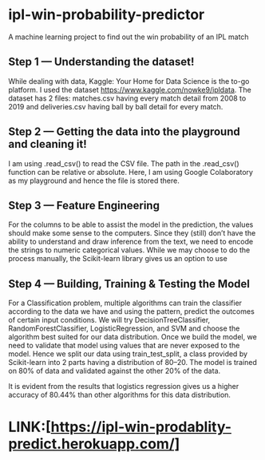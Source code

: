 # ipl-win-probability-predictor
A machine learning project to find out the win probability of an IPL match

## Step 1 — Understanding the dataset!
While dealing with data, Kaggle: Your Home for Data Science is the to-go platform. I used the dataset https://www.kaggle.com/nowke9/ipldata. The dataset has 2 files: matches.csv having every match detail from 2008 to 2019 and deliveries.csv having ball by ball detail for every match.

## Step 2 — Getting the data into the playground and cleaning it!
I am using .read_csv() to read the CSV file. The path in the .read_csv() function can be relative or absolute. Here, I am using Google Colaboratory as my playground and hence the file is stored there.

## Step 3 — Feature Engineering
For the columns to be able to assist the model in the prediction, the values should make some sense to the computers. Since they (still) don’t have the ability to understand and draw inference from the text, we need to encode the strings to numeric categorical values. While we may choose to do the process manually, the Scikit-learn library gives us an option to use


## Step 4 — Building, Training & Testing the Model
For a Classification problem, multiple algorithms can train the classifier according to the data we have and using the pattern, predict the outcomes of certain input conditions. We will try DecisionTreeClassifier, RandomForestClassifier, LogisticRegression, and SVM and choose the algorithm best suited for our data distribution.
Once we build the model, we need to validate that model using values that are never exposed to the model. Hence we split our data using train_test_split, a class provided by Scikit-learn into 2 parts having a distribution of 80–20. The model is trained on 80% of data and validated against the other 20% of the data.

It is evident from the results that logistics regression gives us a higher accuracy of 80.44% than other algorithms for this data distribution.

# LINK:[https://ipl-win-prodablity-predict.herokuapp.com/]
